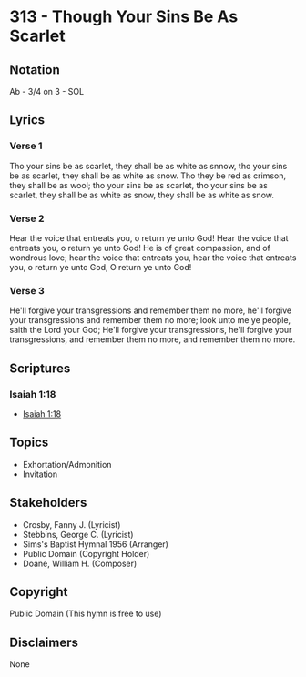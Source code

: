 # 313 - Though Your Sins Be As Scarlet

## Notation

Ab - 3/4 on 3 - SOL

## Lyrics

### Verse 1

Tho your sins be as scarlet, they shall be as white as snnow, tho your sins be as scarlet, they shall be as white as snow. Tho they be red as crimson, they shall be as wool; tho your sins be as scarlet, tho your sins be as scarlet, they shall be as white as snow, they shall be as white as snow.

### Verse 2

Hear the voice that entreats you, o return ye unto God! Hear the voice that entreats you, o return ye unto God! He is of great compassion, and of wondrous love; hear the voice that entreats you, hear the voice that entreats you, o return ye unto God, O return ye unto God!

### Verse 3

He'll forgive your transgressions and remember them no more, he'll forgive your transgressions and remember them no more; look unto me ye people, saith the Lord your God; He'll forgive your transgressions, he'll forgive your transgressions, and remember them no more, and remember them no more.


## Scriptures

### Isaiah 1:18

- [Isaiah 1:18](https://www.biblegateway.com/passage/?search=Isaiah%201%3A18)


## Topics

- Exhortation/Admonition
- Invitation

## Stakeholders

- Crosby, Fanny J. (Lyricist)
- Stebbins, George C. (Lyricist)
- Sims's Baptist Hymnal 1956 (Arranger)
- Public Domain (Copyright Holder)
- Doane, William H. (Composer)

## Copyright

Public Domain
(This hymn is free to use)

## Disclaimers

None

